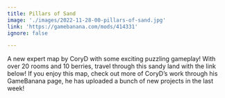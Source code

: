 ```yaml
---
title: Pillars of Sand
image: './images/2022-11-28-00-pillars-of-sand.jpg'
link: 'https://gamebanana.com/mods/414331'
ignore: false

---
```


A new expert map by CoryD with some exciting puzzling gameplay! With over 20 rooms and 10 berries, travel through this sandy land with the link below! If you enjoy this map, check out more of CoryD’s work through his GameBanana page, he has uploaded a bunch of new projects in the last week!

